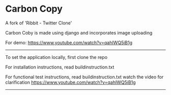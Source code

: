 Carbon Copy
=============

A fork of 'Ribbit - Twitter Clone'

Carbon Coby is made using django and incorporates image uploading

For demo: https://www.youtube.com/watch?v=qahIWQ5iB1g

***

To set the application locally, first clone the repo 

For installation instructions, read buildinstruction.txt

For functional test instructions, read buildinstruction.txt
watch the video for clarification https://www.youtube.com/watch?v=qahIWQ5iB1g

***


